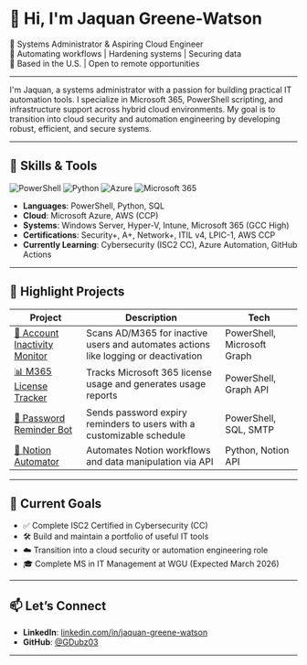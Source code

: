 # 👋 Hi, I'm Jaquan Greene-Watson

🚀 Systems Administrator & Aspiring Cloud Engineer  
🔧 Automating workflows | Hardening systems | Securing data  
📍 Based in the U.S. | Open to remote opportunities

---

I'm Jaquan, a systems administrator with a passion for building practical IT automation tools. I specialize in Microsoft 365, PowerShell scripting, and infrastructure support across hybrid cloud environments. My goal is to transition into cloud security and automation engineering by developing robust, efficient, and secure systems.

---

## 🧰 Skills & Tools

![PowerShell](https://img.shields.io/badge/PowerShell-5391FE?style=flat-square&logo=powershell&logoColor=white)
![Python](https://img.shields.io/badge/Python-3776AB?style=flat-square&logo=python&logoColor=white)
![Azure](https://img.shields.io/badge/Azure-0078D4?style=flat-square&logo=microsoftazure&logoColor=white)
![Microsoft 365](https://img.shields.io/badge/Microsoft_365-D83B01?style=flat-square&logo=microsoft&logoColor=white)

- **Languages**: PowerShell, Python, SQL  
- **Cloud**: Microsoft Azure, AWS (CCP)  
- **Systems**: Windows Server, Hyper-V, Intune, Microsoft 365 (GCC High)  
- **Certifications**: Security+, A+, Network+, ITIL v4, LPIC-1, AWS CCP  
- **Currently Learning**: Cybersecurity (ISC2 CC), Azure Automation, GitHub Actions

---

## 🔧 Highlight Projects

| Project | Description | Tech |
|--------|-------------|------|
| [🔐 Account Inactivity Monitor](https://github.com/GDubz03/account-inactivity-monitor) | Scans AD/M365 for inactive users and automates actions like logging or deactivation | PowerShell, Microsoft Graph |
| [📊 M365 License Tracker](https://github.com/GDubz03/m365-license-tracker) | Tracks Microsoft 365 license usage and generates usage reports | PowerShell, Graph API |
| [📧 Password Reminder Bot](https://github.com/GDubz03/password-expiration-reminder) | Sends password expiry reminders to users with a customizable schedule | PowerShell, SQL, SMTP |
| [🧠 Notion Automator](https://github.com/GDubz03/notion-automator) | Automates Notion workflows and data manipulation via API | Python, Notion API |

---

## 🎯 Current Goals

- ✅ Complete ISC2 Certified in Cybersecurity (CC)
- 🛠️ Build and maintain a portfolio of useful IT tools
- ☁️ Transition into a cloud security or automation engineering role
- 🎓 Complete MS in IT Management at WGU (Expected March 2026)

---

## 📫 Let’s Connect

- **LinkedIn**: [linkedin.com/in/jaquan-greene-watson](https://www.linkedin.com/in/jaquan-greene-watson)
- **GitHub**: [@GDubz03](https://github.com/GDubz03)

---
